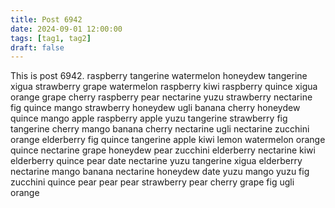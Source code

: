 ```yaml
---
title: Post 6942
date: 2024-09-01 12:00:00
tags: [tag1, tag2]
draft: false
---
```

This is post 6942.
raspberry
tangerine
watermelon
honeydew
tangerine
xigua
strawberry
grape
watermelon
raspberry
kiwi
raspberry
quince
xigua
orange
grape
cherry
raspberry
pear
nectarine
yuzu
strawberry
nectarine
fig
quince
mango
strawberry
honeydew
ugli
banana
cherry
honeydew
quince
mango
apple
raspberry
apple
yuzu
tangerine
strawberry
fig
tangerine
cherry
mango
banana
cherry
nectarine
ugli
nectarine
zucchini
orange
elderberry
fig
quince
tangerine
apple
kiwi
lemon
watermelon
orange
quince
nectarine
grape
honeydew
pear
zucchini
elderberry
nectarine
kiwi
elderberry
quince
pear
date
nectarine
yuzu
tangerine
xigua
elderberry
nectarine
mango
banana
nectarine
honeydew
date
yuzu
mango
yuzu
fig
zucchini
quince
pear
pear
pear
strawberry
pear
cherry
grape
fig
ugli
orange
